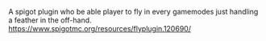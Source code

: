 A spigot plugin who be able player to fly in every gamemodes just handling a feather in the off-hand.
https://www.spigotmc.org/resources/flyplugin.120690/
